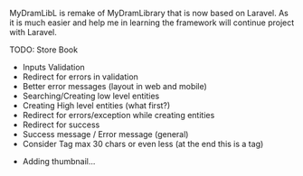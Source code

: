MyDramLibL is remake of MyDramLibrary that is now based on Laravel.
As it is much easier and help me in learning the framework will continue project with Laravel.

TODO:
Store Book
+ Inputs Validation
+ Redirect for errors in validation
+ Better error messages (layout in web and mobile)
+ Searching/Creating low level entities
+ Creating High level entities (what first?)
+ Redirect for errors/exception while creating entities
+ Redirect for success
+ Success message / Error message (general)
+ Consider Tag max 30 chars or even less (at the end this is a tag)
- Adding thumbnail...


